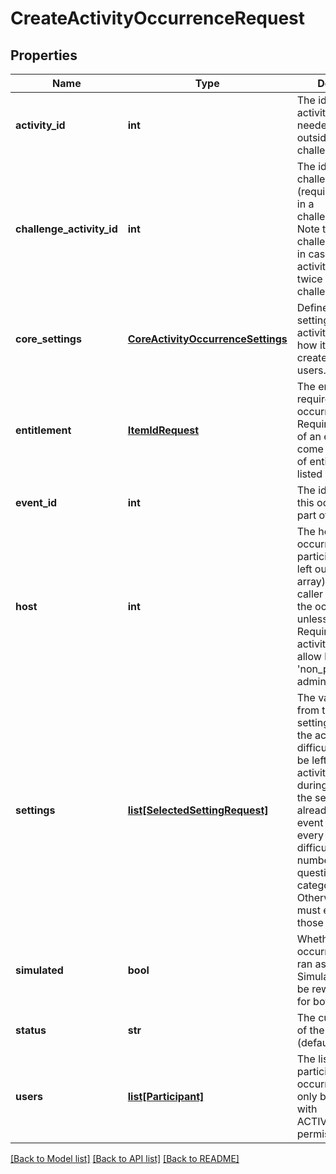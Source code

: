 # CreateActivityOccurrenceRequest

## Properties
Name | Type | Description | Notes
------------ | ------------- | ------------- | -------------
**activity_id** | **int** | The id of the activity, only needed when outside of challenge/event | [optional] 
**challenge_activity_id** | **int** | The id of the challenge activity (required if playing in a challenge/event). Note that this is the challenge_activity_id in case the same activity apears twice in the challenge. | [optional] 
**core_settings** | [**CoreActivityOccurrenceSettings**](CoreActivityOccurrenceSettings.md) | Defines core settings about the activity that affect how it can be created/played by users. | [optional] 
**entitlement** | [**ItemIdRequest**](ItemIdRequest.md) | The entitlement item required to enter the occurrence. Required if not part of an event. Must come from the set of entitlement items listed in the activity | [optional] 
**event_id** | **int** | The id of the event this occurence is a part of, if any | [optional] 
**host** | **int** | The host of the occurrence, if not a participant (will be left out of users array). Must be the caller that creates the occurrence unless admin. Requires activity/challenge to allow host_option of &#39;non_player&#39; if not admin as well | [optional] 
**settings** | [**list[SelectedSettingRequest]**](SelectedSettingRequest.md) | The values selected from the available settings defined for the activity. Ex: difficulty: hard. Can be left out if the activity is played during an event and the settings are already set at the event level. Ex: every monday, difficulty: hard, number of questions: 10, category: sport. Otherwise, the set must exactly match those of the activity. | [optional] 
**simulated** | **bool** | Whether this occurrence will be ran as a simulation. Simulations will not be rewarded. Useful for bot play or trials | [optional] 
**status** | **str** | The current status of the occurrence (default: SETUP). | [optional] 
**users** | [**list[Participant]**](Participant.md) | The list of users participating in this occurrence. Can only be set directly with ACTIVITIES_ADMIN permission | [optional] 

[[Back to Model list]](../README.md#documentation-for-models) [[Back to API list]](../README.md#documentation-for-api-endpoints) [[Back to README]](../README.md)


